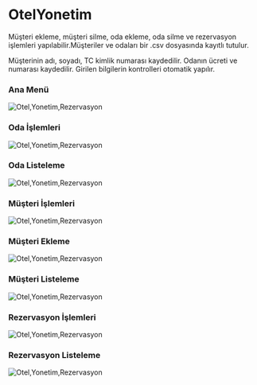 # OtelYonetim
Müşteri ekleme, müşteri silme, oda ekleme, oda silme ve rezervasyon işlemleri yapılabilir.Müşteriler ve odaları bir .csv dosyasında kayıtlı tutulur.

Müşterinin adı, soyadı, TC kimlik numarası kaydedilir. Odanın ücreti ve numarası kaydedilir.
Girilen bilgilerin kontrolleri otomatik yapılır.

### Ana Menü
![Otel,Yonetim,Rezervasyon](https://github.com/Hakan-er/otel-yonetim/blob/master/screenshots/anaMenu.PNG)

### Oda İşlemleri
![Otel,Yonetim,Rezervasyon](https://github.com/Hakan-er/otel-yonetim/blob/master/screenshots/odaIslemleri.PNG)

### Oda Listeleme
![Otel,Yonetim,Rezervasyon](https://github.com/Hakan-er/otel-yonetim/blob/master/screenshots/odaListeleme.PNG)

### Müşteri İşlemleri
![Otel,Yonetim,Rezervasyon](https://github.com/Hakan-er/otel-yonetim/blob/master/screenshots/musteriIslemleri.PNG)

### Müşteri Ekleme
![Otel,Yonetim,Rezervasyon](https://github.com/Hakan-er/otel-yonetim/blob/master/screenshots/musteriEkleme.PNG)

### Müşteri Listeleme
![Otel,Yonetim,Rezervasyon](https://github.com/Hakan-er/otel-yonetim/blob/master/screenshots/musteriListeleme.PNG)

### Rezervasyon İşlemleri
![Otel,Yonetim,Rezervasyon](https://github.com/Hakan-er/otel-yonetim/blob/master/screenshots/rezervasyonIslemleri.PNG)

### Rezervasyon Listeleme
![Otel,Yonetim,Rezervasyon](https://github.com/Hakan-er/otel-yonetim/blob/master/screenshots/rezervasyonListeleme.PNG)
